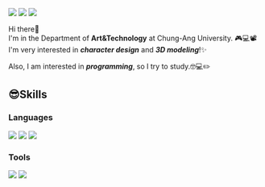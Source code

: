 <a href="https://www.instagram.com/mszxszm/?hl=ko" target="_blank"><img src="https://img.shields.io/badge/mszxszm-E4405F?style=flat-square&logo=Instagram&logoColor=white"/></a>
<img src="https://img.shields.io/badge/mandollae@gmail.com-EA4335?style=flat-square&logo=Gmail&logoColor=white" />
<img src="https://img.shields.io/badge/kms630-FFCD00?style=flat-square&logo=KakaoTalk&logoColor=black" />

Hi there👋   
I'm in the Department of **Art&Technology** at Chung-Ang University. 🎮💻📽️   
I'm very interested in **_character design_** and **_3D modeling_**!✨   

Also, I am interested in **_programming_**, so I try to study.🤓💻✏️


## 😎Skills

### Languages 

<img src="https://img.shields.io/badge/C++-00599C?style=flat-square&logo=C++&logoColor=white" /></a>
<img src="https://img.shields.io/badge/C-A8B9CC?style=flat-square&logo=C&logoColor=white" /></a>
<img src="https://img.shields.io/badge/Python-3776AB?style=flat-square&logo=Python&logoColor=white" />

### Tools

<img src="https://img.shields.io/badge/Blender-F5792A?style=flat-square&logo=Blender&logoColor=white" /></a>
<img src="https://img.shields.io/badge/Aseprite-7D929E?style=flat-square&logo=Aseprite&logoColor=white" />
